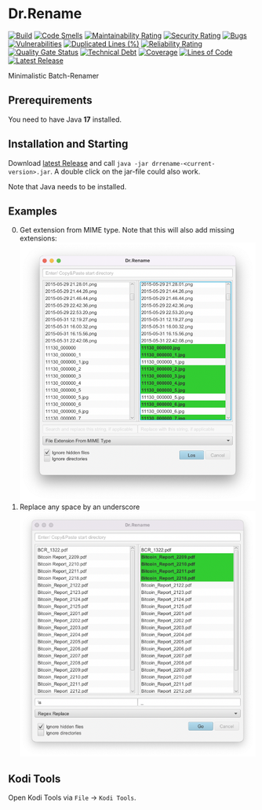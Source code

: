 # Dr.Rename

[![Build](https://github.com/drrename/drrename/actions/workflows/build.yml/badge.svg)](https://github.com/drrename/drrename/actions/workflows/build.yml)
[![Code Smells](https://sonarcloud.io/api/project_badges/measure?project=DrRename_drrename&metric=code_smells)](https://sonarcloud.io/summary/new_code?id=DrRename_drrename)
[![Maintainability Rating](https://sonarcloud.io/api/project_badges/measure?project=DrRename_drrename&metric=sqale_rating)](https://sonarcloud.io/summary/new_code?id=DrRename_drrename)
[![Security Rating](https://sonarcloud.io/api/project_badges/measure?project=DrRename_drrename&metric=security_rating)](https://sonarcloud.io/summary/new_code?id=DrRename_drrename)
[![Bugs](https://sonarcloud.io/api/project_badges/measure?project=DrRename_drrename&metric=bugs)](https://sonarcloud.io/summary/new_code?id=DrRename_drrename)
[![Vulnerabilities](https://sonarcloud.io/api/project_badges/measure?project=DrRename_drrename&metric=vulnerabilities)](https://sonarcloud.io/summary/new_code?id=DrRename_drrename)
[![Duplicated Lines (%)](https://sonarcloud.io/api/project_badges/measure?project=DrRename_drrename&metric=duplicated_lines_density)](https://sonarcloud.io/summary/new_code?id=DrRename_drrename)
[![Reliability Rating](https://sonarcloud.io/api/project_badges/measure?project=DrRename_drrename&metric=reliability_rating)](https://sonarcloud.io/summary/new_code?id=DrRename_drrename)
[![Quality Gate Status](https://sonarcloud.io/api/project_badges/measure?project=DrRename_drrename&metric=alert_status)](https://sonarcloud.io/dashboard?id=DrRename_drrename)
[![Technical Debt](https://sonarcloud.io/api/project_badges/measure?project=DrRename_drrename&metric=sqale_index)](https://sonarcloud.io/summary/new_code?id=DrRename_drrename)
[![Coverage](https://sonarcloud.io/api/project_badges/measure?project=DrRename_drrename&metric=coverage)](https://sonarcloud.io/summary/new_code?id=DrRename_drrename)
[![Lines of Code](https://sonarcloud.io/api/project_badges/measure?project=DrRename_drrename&metric=ncloc)](https://sonarcloud.io/summary/new_code?id=DrRename_drrename)
[![Latest Release](https://img.shields.io/github/release/drrename/drrename.svg)](https://github.com/drrename/drrename/releases/latest)

Minimalistic Batch-Renamer

## Prerequirements

You need to have Java **17** installed.

## Installation and Starting

Download [latest Release](https://github.com/drrename/drrename/releases/latest) and call `java -jar drrename-<current-version>.jar`. A double click on the jar-file could also work.

Note that Java needs to be installed.

## Examples
0. Get extension from MIME type. Note that this will also add missing extensions:
 ![example-add-missing-extension.png](./screens/example-missing-extension.png)
0. Replace any space by an underscore ![example-replace-space-by-underscore.png](./screens/example-replace-space-by-underscore.png)

## Kodi Tools

Open Kodi Tools via `File` -> `Kodi Tools`.
